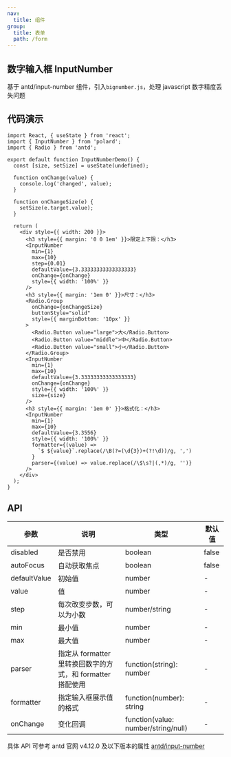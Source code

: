 ```yaml
---
nav:
  title: 组件
group:
  title: 表单
  path: /form
---
```


## 数字输入框 InputNumber

基于 antd/input-number 组件，引入`bignumber.js`，处理 javascript 数字精度丢失问题

## 代码演示

```tsx
import React, { useState } from 'react';
import { InputNumber } from 'polard';
import { Radio } from 'antd';

export default function InputNumberDemo() {
  const [size, setSize] = useState(undefined);

  function onChange(value) {
    console.log('changed', value);
  }

  function onChangeSize(e) {
    setSize(e.target.value);
  }

  return (
    <div style={{ width: 200 }}>
      <h3 style={{ margin: '0 0 1em' }}>限定上下限：</h3>
      <InputNumber
        min={1}
        max={10}
        step={0.01}
        defaultValue={3.33333333333333333}
        onChange={onChange}
        style={{ width: '100%' }}
      />
      <h3 style={{ margin: '1em 0' }}>尺寸：</h3>
      <Radio.Group
        onChange={onChangeSize}
        buttonStyle="solid"
        style={{ marginBottom: '10px' }}
      >
        <Radio.Button value="large">大</Radio.Button>
        <Radio.Button value="middle">中</Radio.Button>
        <Radio.Button value="small">小</Radio.Button>
      </Radio.Group>
      <InputNumber
        min={1}
        max={10}
        defaultValue={3.33333333333333333}
        onChange={onChange}
        style={{ width: '100%' }}
        size={size}
      />
      <h3 style={{ margin: '1em 0' }}>格式化：</h3>
      <InputNumber
        min={1}
        max={10}
        defaultValue={3.3556}
        style={{ width: '100%' }}
        formatter={(value) =>
          `$ ${value}`.replace(/\B(?=(\d{3})+(?!\d))/g, ',')
        }
        parser={(value) => value.replace(/\$\s?|(,*)/g, '')}
      />
    </div>
  );
}
```

## API

| 参数         | 说明                                                       | 类型                                | 默认值 |
| ------------ | ---------------------------------------------------------- | ----------------------------------- | ------ |
| disabled     | 是否禁用                                                   | boolean                             | false  |
| autoFocus    | 自动获取焦点                                               | boolean                             | false  |
| defaultValue | 初始值                                                     | number                              | -      |
| value        | 值                                                         | number                              | -      |
| step         | 每次改变步数，可以为小数                                   | number/string                       | -      |
| min          | 最小值                                                     | number                              | -      |
| max          | 最大值                                                     | number                              | -      |
| parser       | 指定从 formatter 里转换回数字的方式，和 formatter 搭配使用 | function(string): number            | -      |
| formatter    | 指定输入框展示值的格式                                     | function(number): string            | -      |
| onChange     | 变化回调                                                   | function(value: number/string/null) | -      |

具体 API 可参考 antd 官网 v4.12.0 及以下版本的属性
[antd/input-number](https://ant.design/components/input-number-cn/)
